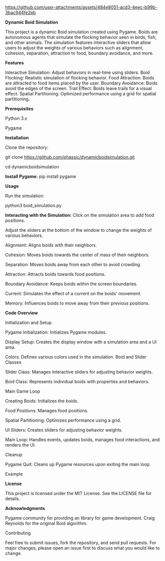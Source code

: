 


https://github.com/user-attachments/assets/484e8051-acd3-4eec-b99b-3bac944fe2eb



**Dynamic Boid Simulation**

This project is a dynamic Boid simulation created using Pygame. Boids are autonomous agents that simulate the flocking behavior seen in birds, fish, and other animals. The simulation features interactive sliders that allow users to adjust the weights of various behaviors such as alignment, cohesion, separation, attraction to food, boundary avoidance, and more.




**Features**

Interactive Simulation: Adjust behaviors in real-time using sliders.
Boid Flocking: Realistic simulation of flocking behavior.
Food Attraction: Boids are attracted to food items placed by the user.
Boundary Avoidance: Boids avoid the edges of the screen.
Trail Effect: Boids leave trails for a visual effect.
Spatial Partitioning: Optimized performance using a grid for spatial partitioning.

**Prerequisites**

Python 3.x

Pygame

**Installation**

Clone the repository:

git clone https://github.com/phassic/dynamicboidsimulation.git

cd dynamicboidsimulation

**Install Pygame:**
pip install pygame

**Usage**

Run the simulation:

python3 boid_simulation.py

**Interacting with the Simulation:**
Click on the simulation area to add food positions.

Adjust the sliders at the bottom of the window to change the weights of various behaviors.

Alignment: Aligns boids with their neighbors.

Cohesion: Moves boids towards the center of mass of their neighbors.

Separation: Moves boids away from each other to avoid crowding.

Attraction: Attracts boids towards food positions.

Boundary Avoidance: Keeps boids within the screen boundaries.

Current: Simulates the effect of a current on the boids' movement.

Memory: Influences boids to move away from their previous positions.


**Code Overview**

Initialization and Setup

Pygame Initialization: Initializes Pygame modules.

Display Setup: Creates the display window with a simulation area and a UI area.

Colors: Defines various colors used in the simulation.
Boid and Slider Classes

Slider Class: Manages interactive sliders for adjusting behavior weights.

Boid Class: Represents individual boids with properties and behaviors.

Main Game Loop

Creating Boids: Initializes the boids.

Food Positions: Manages food positions.

Spatial Partitioning: Optimizes performance using a grid.

UI Sliders: Creates sliders for adjusting behavior weights.

Main Loop: Handles events, updates boids, manages food interactions, and renders the UI.

Cleanup

Pygame Quit: Cleans up Pygame resources upon exiting the main loop.

Example

**License**

This project is licensed under the MIT License. See the LICENSE file for details.

**Acknowledgments**

Pygame community for providing an  library for game development.
Craig Reynolds for the original Boid algorithm.

Contributing

Feel free to submit issues, fork the repository, and send pull requests. For major changes, please open an issue first to discuss what you would like to change.
